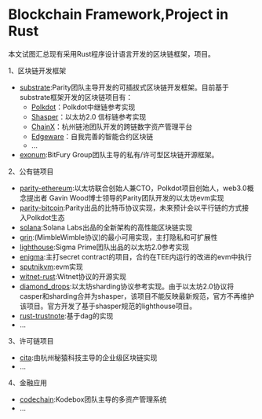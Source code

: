 # Blockchain Framework,Project in Rust

本文试图汇总现有采用Rust程序设计语言开发的区块链框架，项目。

1、区块链开发框架

- [substrate](https://github.com/paritytech/substrate):Parity团队主导开发的可插拔式区块链开发框架。目前基于substrate框架开发的区块链项目有：
  - [Polkdot](https://github.com/paritytech/polkadot)：Polkdot中继链参考实现
  - [Shasper](https://github.com/paritytech/shasper)：以太坊2.0 信标链参考实现
  - [ChainX](https://github.com/chainx-org/ChainX)：杭州链池团队开发的跨链数字资产管理平台
  - [Edgeware](https://edgewa.re/)：自我完善的智能合约区块链
  - ...
- [exonum](https://github.com/exonum/exonum):BitFury Group团队主导的私有/许可型区块链开源框架。

2、公有链项目

- [parity-ethereum](https://github.com/paritytech/parity-ethereum):以太坊联合创始人兼CTO，Polkdot项目创始人，web3.0概念提出者 Gavin Wood博士领导的Parity团队开发的以太坊evm实现
- [parity-bitcoin](https://github.com/paritytech/parity-bitcoin):Parity出品的比特币协议实现，未来预计会以平行链的方式接入Polkdot生态
- [solana](https://github.com/solana-labs/solana):Solana Labs出品的全新架构的高性能区块链实现
- [grin](https://github.com/mimblewimble/grin):(MimbleWimble协议)的最小可用实现，主打隐私和可扩展性
- [lighthouse](https://github.com/sigp/lighthouse):Sigma Prime团队出品的以太坊2.0参考实现
- [enigma](https://github.com/enigmampc/enigma-core):主打secret contract的项目，合约在TEE内运行的改进的evm中执行
- [sputnikvm](https://github.com/ETCDEVTeam/sputnikvm):evm实现
- [witnet-rust](https://github.com/witnet/witnet-rust):Witnet协议的开源实现
- [diamond_drops](https://github.com/Drops-of-Diamond/diamond_drops):以太坊sharding协议参考实现。由于以太坊2.0协议将casper和sharding合并为shasper，该项目不能反映最新规范，官方不再维护该项目。官方开发了基于shasper规范的lighthouse项目。
- [rust-trustnote](https://github.com/trustnote/rust-trustnote):基于dag的实现
- ...

3、许可链项目

- [cita](https://github.com/cryptape/cita):由杭州秘猿科技主导的企业级区块链实现
- ...

4、金融应用

- [codechain](https://github.com/CodeChain-io/codechain):Kodebox团队主导的多资产管理系统
- ...





